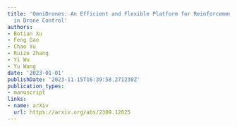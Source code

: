 ```yaml
---
title: 'OmniDrones: An Efficient and Flexible Platform for Reinforcement Learning
  in Drone Control'
authors:
- Botian Xu
- Feng Gao
- Chao Yu
- Ruize Zhang
- Yi Wu
- Yu Wang
date: '2023-01-01'
publishDate: '2023-11-15T16:39:58.271230Z'
publication_types:
- manuscript
links:
- name: arXiv
  url: https://arxiv.org/abs/2309.12825
---
```

